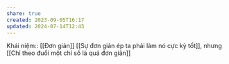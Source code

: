 ```yaml
---
share: true
created: 2023-09-05T16:17
updated: 2024-07-14T12:43
---
```

Khái niệm:: [[Đơn giản]]
[[Sự đơn giản ép ta phải làm nó cực kỳ tốt]], nhưng [[Chỉ theo đuổi một chỉ số là quá đơn giản]]